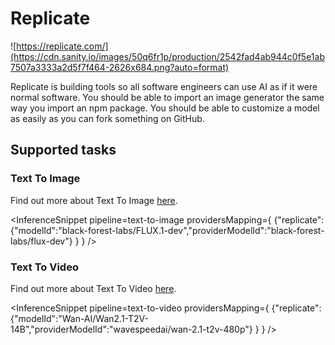 <!---
WARNING

This markdown file has been generated from a script. Please do not edit it directly.

If you want to update the content related to replicate's description, please edit the template file under `https://github.com/huggingface/hub-docs/tree/main/scripts/inference-providers/templates/providers/replicate.handlebars`.

For more details, check out the `generate.ts` script: https://github.com/huggingface/hub-docs/blob/main/scripts/inference-providers/scripts/generate.ts.
--->

# Replicate

![https://replicate.com/](https://cdn.sanity.io/images/50q6fr1p/production/2542fad4ab944c0f5e1ab7507a3333a2d5f7f464-2626x684.png?auto=format)

Replicate is building tools so all software engineers can use AI as if it were normal software. You should be able to import an image generator the same way you import an npm package. You should be able to customize a model as easily as you can fork something on GitHub.

## Supported tasks


### Text To Image

Find out more about Text To Image [here](../tasks/text_to_image).

<InferenceSnippet
    pipeline=text-to-image
    providersMapping={ {"replicate":{"modelId":"black-forest-labs/FLUX.1-dev","providerModelId":"black-forest-labs/flux-dev"} } }
/>


### Text To Video

Find out more about Text To Video [here](../tasks/text_to_video).

<InferenceSnippet
    pipeline=text-to-video
    providersMapping={ {"replicate":{"modelId":"Wan-AI/Wan2.1-T2V-14B","providerModelId":"wavespeedai/wan-2.1-t2v-480p"} } }
/>

